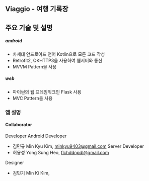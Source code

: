 ## Viaggio - 여행 기록장

## 주요 기술 및 설명

##### android
+ 차세대 안드로이드 언어 Kotlin으로 모든 코드 작성
+ Retrofit2, OKHTTP3을 사용하여 웹서버와 통신
+ MVVM Pattern을 사용

##### web
+ 파이썬의 웹 프레임워크인 Flask 사용
+ MVC Pattern을 사용

### 앱 설명

#### Collaborator

Developer
Android Developer
* 김민규 Min Kyu Kim, minkyu9403@gmail.com
Server Developer
* 허용성 Yong Sung Heo, flchddnpdl@gmail.com

Designer
* 김민기 Min Ki Kim, 
